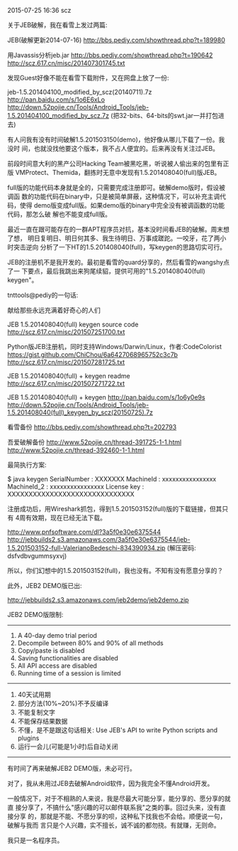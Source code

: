2015-07-25 16:36 scz

关于JEB破解，我在看雪上发过两篇:

JEB(破解更新2014-07-16)
http://bbs.pediy.com/showthread.php?t=189980

用Javassis分析jeb.jar
http://bbs.pediy.com/showthread.php?t=190642
http://scz.617.cn/misc/201407301745.txt

发现Guest好像不能在看雪下载附件，又在网盘上放了一份:

jeb-1.5.201404100_modified_by_scz(20140711).7z
http://pan.baidu.com/s/1o6E6xLo
http://down.52pojie.cn/Tools/Android_Tools/jeb-1.5.201404100_modified_by_scz.7z
(把32-bits、64-bits的swt.jar一并打包进去)

有人问我有没有时间破解1.5.201503150(demo)，他好像从哪儿下载了一份。我没时
间，也就没找他要这个版本，我不占人便宜的。后来再没有关注过JEB。

前段时间意大利的黑产公司Hacking Team被黑吃黑，听说被人偷出来的包里有正版
VMProtect、Themida，翻拣时无意中发现有1.5.201408040(full)版JEB。

full版的功能代码本身就是全的，只需要完成注册即可。破解demo版时，假设被调函
数的功能代码在binary中，只是被简单屏蔽，这种情况下，可以补充主调代码，使得
demo版变成full版。如果demo版的binary中完全没有被调函数的功能代码，那怎么破
解也不能变成full版。

最近一直在跟可能存在的一群APT程序员对抗，基本没时间看JEB的破解。周末想了想，
明日复明日、明日何其多、我生待明日、万事成蹉跎。一咬牙，花了两小时突击逆向
分析了一下HT的1.5.201408040(full)，写keygen的思路切实可行。

JEB的注册机不是我开发的。最初是看雪的quard分享的，然后看雪的wangshy点了一
下要点，最后我跳出来狗尾续貂，提供可用的"1.5.201408040(full) keygen"。

tnttools@pediy的一句话:

献给那些永远充满着好奇心的人们

JEB 1.5.201408040(full) keygen source code
http://scz.617.cn/misc/201507251700.txt

Python版JEB注册机，同时支持Windows/Darwin/Linux，作者:CodeColorist
https://gist.github.com/ChiChou/6a6427068965752c3c7b
http://scz.617.cn/misc/201507281725.txt

JEB 1.5.201408040(full) + keygen readme
http://scz.617.cn/misc/201507271722.txt

JEB 1.5.201408040(full) + keygen
http://pan.baidu.com/s/1o6y0e9s
http://down.52pojie.cn/Tools/Android_Tools/jeb-1.5.201408040(full)_keygen_by_scz(20150725).7z

看雪备份
http://bbs.pediy.com/showthread.php?t=202793

吾爱破解备份
http://www.52pojie.cn/thread-391725-1-1.html
http://www.52pojie.cn/thread-392460-1-1.html

最简执行方案:

$ java keygen
SerialNumber    : XXXXXXX
MachineId       : xxxxxxxxxxxxxxxx
MachineId_2     : xxxxxxxxxxxxxxxx
License key     : XXXXXXXXXXXXXXXXXXXXXXXXXXXXXX

注册成功后，用Wireshark抓包，得到1.5.201503152(full)版的下载链接，但其只有
4周有效期，现在已经无法下载。

http://www.pnfsoftware.com/dl?3a5f0e30e6375544
http://jebbuilds2.s3.amazonaws.com/3a5f0e30e6375544/jeb-1.5.201503152-full-ValerianoBedeschi-834390934.zip
(解压密码: dsfvdbvgummsyxvj)

所以，你们幻想中的1.5.201503152(full)，我也没有。不知有没有愿意分享的？

此外，JEB2 DEMO版已出:

http://jebbuilds2.s3.amazonaws.com/jeb2demo/jeb2demo.zip

JEB2 DEMO版限制:

--------------------------------------------------------------------------
1. A 40-day demo trial period
2. Decompile between 80% and 90% of all methods
3. Copy/paste is disabled
4. Saving functionalities are disabled
5. All API access are disabled
6. Running time of a session is limited
--------------------------------------------------------------------------
1. 40天试用期
2. 部分方法(10%~20%)不予反编译
3. 不能复制文字
4. 不能保存结果数据
5. 不懂，是不是跟这句话相关:
   Use JEB's API to write Python scripts and plugins
6. 运行一会儿(可能是1小时)后自动关闭
--------------------------------------------------------------------------

有时间了再来破解JEB2 DEMO版，未必可行。

对了，我从未用过JEB去破解Android软件，因为我完全不懂Android开发。

一般情况下，对于不相熟的人来说，我是尽最大可能分享，能分享的、愿分享的就直
接分享了，不搞什么"感兴趣的可以邮件联系我"之类的事。回过头来，没有直接分享
的，那就是不能、不愿分享的呗，这种私下找我也不会给。顺便说一句，破解与我而
言只是个人兴趣，实不擅长，诚不诚的都勿挠。有就赚，无则命。

我只是一名程序员。
